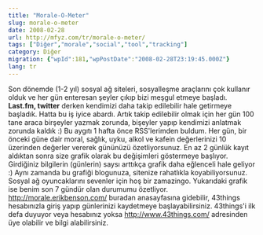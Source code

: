 ```yaml
---
title: "Morale-O-Meter"
slug: morale-o-meter
date: 2008-02-28
url: http://mfyz.com/tr/morale-o-meter/
tags: ["Diğer","morale","social","tool","tracking"]
category: Diğer
migration: {"wpId":181,"wpPostDate":"2008-02-28T23:19:45.000Z"}
lang: tr
---
```


Son dönemde (1-2 yıl) sosyal ağ siteleri, sosyalleşme araçlarını çok kullanır olduk ve her gün enteresan şeyler çıkıp bizi meşgul etmeye başladı. **Last.fm, twitter** derken kendimizi daha takip edilebilir hale getirmeye başladık. Hatta bu iş iyice abardı. Artık takip edilebilir olmak için her gün 100 tane araca birşeyler yazmak zorunda, bişeyler yapıp kendimizi anlatmak zorunda kaldık :) Bu aygıtı 1 hafta önce RSS'lerimden buldum. Her gün, bir önceki güne dair moral, sağlık, uyku, alkol ve kafein değerlerinizi 10 üzerinden değerler vererek gününüzü özetliyorsunuz. En az 2 günlük kayıt aldıktan sonra size grafik olarak bu değişimleri göstermeye başlıyor. Girdiğiniz bilgilerin (günlerin) saysı arttıkça grafik daha eğlenceli hale geliyor :) Aynı zamanda bu grafiği blogunuza, sitenize rahatlıkla koyabiliyorsunuz. Sosyal ağ oyuncaklarını sevenler için hoş bir zamazingo. Yukarıdaki grafik ise benim son 7 gündür olan durumumu özetliyor. http://morale.erikbenson.com/ buradan anasayfasına gidebilir, 43things hesabınızla giriş yapıp günlerinizi kaydetmeye başlayabilirsiniz. 43things'i ilk defa duyuyor veya hesabınız yoksa http://www.43things.com/ adresinden üye olabilir ve bilgi alabilirsiniz.